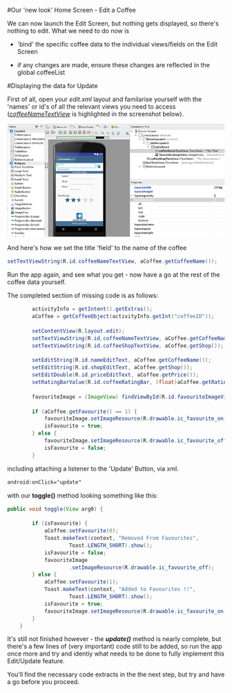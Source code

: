 #Our 'new look' Home Screen - Edit a Coffee

We can now launch the Edit Screen, but nothing gets displayed, so there's nothing to edit. What we need to do now is 

- 'bind' the specific coffee data to the individual views/fields on the Edit Screen

- if any changes are made, ensure these changes are reflected in the global coffeeList

#Displaying the data for Update

First of all, open your <i>edit.xml</i> layout and familarise yourself with the 'names' or id's of all the relevant views you need to access (<i><u>coffeeNameTextView</u></i> is highlighted in the screenshot below).

![](../img/lab0309.png)

And here's how we set the title 'field' to the name of the coffee

~~~java
setTextViewString(R.id.coffeeNameTextView, aCoffee.getCoffeeName());
~~~

Run the app again, and see what you get - now have a go at the rest of the coffee data yourself.

The completed section of missing code is as follows:

~~~java
		activityInfo = getIntent().getExtras();
		aCoffee = getCoffeeObject(activityInfo.getInt("coffeeID"));

		setContentView(R.layout.edit);
		setTextViewString(R.id.coffeeNameTextView, aCoffee.getCoffeeName());
		setTextViewString(R.id.coffeeShopTextView, aCoffee.getShop());

		setEditString(R.id.nameEditText, aCoffee.getCoffeeName());
		setEditString(R.id.shopEditText, aCoffee.getShop());
		setEditDouble(R.id.priceEditText, aCoffee.getPrice());
		setRatingBarValue(R.id.coffeeRatingBar, (float)aCoffee.getRating());

		favouriteImage = (ImageView) findViewById(R.id.favouriteImageView);

		if (aCoffee.getFavourite() == 1) {
			favouriteImage.setImageResource(R.drawable.ic_favourite_on);
			isFavourite = true;
		} else {
			favouriteImage.setImageResource(R.drawable.ic_favourite_off);
			isFavourite = false;
		}
~~~

including attaching a listener to the 'Update' Button, via xml.

~~~xml
android:onClick="update"
~~~

with our <b>toggle()</b> method looking something like this:

~~~java
public void toggle(View arg0) {

		if (isFavourite) {
			aCoffee.setFavourite(0);
			Toast.makeText(context, "Removed From Favourites",
					Toast.LENGTH_SHORT).show();
			isFavourite = false;
			favouriteImage
					.setImageResource(R.drawable.ic_favourite_off);			
		} else {
			aCoffee.setFavourite(1);
			Toast.makeText(context, "Added to Favourites !!",
					Toast.LENGTH_SHORT).show();
			isFavourite = true;
			favouriteImage.setImageResource(R.drawable.ic_favourite_on);
		}			
	} 
~~~

It's still not finished however - the <i><b>update()</b></i> method is nearly complete, but there's a few lines of (very important) code still to be added, so run the app once more and try and identiy what needs to be done to fully implement this Edit/Update feature.

You'll find the necessary code extracts in the the next step, but try and have a go before you proceed.
